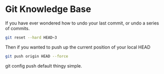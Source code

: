 # Git Knowledge Base

If you have ever wondered how to undo your last commit, or undo a series of commits.

```Bash
git reset --hard HEAD~3
```
Then if you wanted to push up the current position of your local HEAD
```Bash
git push origin HEAD --force
```

git config push default thingy simple.
